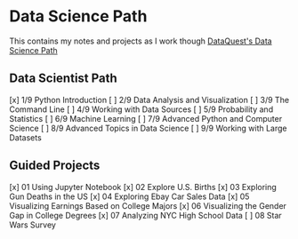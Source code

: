 # Data Science Path

This contains my notes and projects as I work though [DataQuest's Data Science Path](https://www.dataquest.io/path/data-scientist)

## Data Scientist Path

[x] 1/9 Python Introduction
[ ] 2/9 Data Analysis and Visualization
[ ] 3/9 The Command Line
[ ] 4/9 Working with Data Sources
[ ] 5/9 Probability and Statistics
[ ] 6/9 Machine Learning
[ ] 7/9 Advanced Python and Computer Science
[ ] 8/9 Advanced Topics in Data Science
[ ] 9/9 Working with Large Datasets


## Guided Projects

[x] 01 Using Jupyter Notebook
[x] 02 Explore U.S. Births
[x] 03 Exploring Gun Deaths in the US
[x] 04 Exploring Ebay Car Sales Data
[x] 05 Visualizing Earnings Based on College Majors
[x] 06 Visualizing the Gender Gap in College Degrees
[x] 07 Analyzing NYC High School Data
[ ] 08 Star Wars Survey